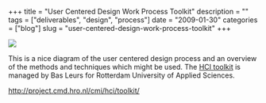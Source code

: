 +++
title = "User Centered Design Work Process Toolkit"
description = ""
tags = ["deliverables", "design", "process"]
date = "2009-01-30"
categories = ["blog"]
slug = "user-centered-design-work-process-toolkit"
+++



  <div class="notebook-screenshot"><a href="http://project.cmd.hro.nl/cmi/hci/toolkit/"><img src="http://media.konigi.com/bluga/wt4982efdcedb95.jpg"/></a></div><p>This is a nice diagram of the user centered design process and an overview of the methods and techniques which might be used. The <a href="http://project.cmd.hro.nl/cmi/hci/toolkit/">HCI toolkit</a> is managed by Bas Leurs for Rotterdam University of Applied Sciences.</p>
    
  <a href="http://project.cmd.hro.nl/cmi/hci/toolkit/">http://project.cmd.hro.nl/cmi/hci/toolkit/</a>
